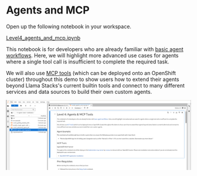 # Agents and MCP

Open up the following notebook in your workspace.

<a href="https://github.com/odh-labs/rhoai-roadshow/blob/main/site/docs/3-agents-tools/notebooks/Level4_agents_and_mcp.ipynb" target="_blank">Level4_agents_and_mcp.ipynb</a>

This notebook is for developers who are already familiar with [basic agent workflows](3-agents-tools/2-simple-agent-with-websearch). Here, we will highlight more advanced use cases for agents where a single tool call is insufficient to complete the required task.

We will also use [MCP tools](https://github.com/modelcontextprotocol/servers) (which can be deployed onto an OpenShift cluster) throughout this demo to show users how to extend their agents beyond Llama Stacks's current builtin tools and connect to many different services and data sources to build their own custom agents.  

![images/level4-agents-mcp.png](images/level4-agents-mcp.png)
